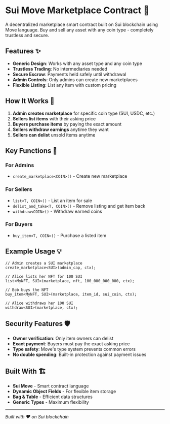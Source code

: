 # Sui Move Marketplace Contract 🏪

A decentralized marketplace smart contract built on Sui blockchain using Move language. Buy and sell any asset with any coin type - completely trustless and secure.

## Features ✨

- **Generic Design**: Works with any asset type and any coin type
- **Trustless Trading**: No intermediaries needed
- **Secure Escrow**: Payments held safely until withdrawal
- **Admin Controls**: Only admins can create new marketplaces
- **Flexible Listing**: List any item with custom pricing

## How It Works 🔄

1. **Admin creates marketplace** for specific coin type (SUI, USDC, etc.)
2. **Sellers list items** with their asking price
3. **Buyers purchase items** by paying the exact amount
4. **Sellers withdraw earnings** anytime they want
5. **Sellers can delist** unsold items anytime

## Key Functions 🔧

### For Admins
- `create_marketplace<COIN>()` - Create new marketplace

### For Sellers
- `list<T, COIN>()` - List an item for sale
- `delist_and_take<T, COIN>()` - Remove listing and get item back
- `withdraw<COIN>()` - Withdraw earned coins

### For Buyers  
- `buy_item<T, COIN>()` - Purchase a listed item

## Example Usage 💡

```move
// Admin creates a SUI marketplace
create_marketplace<SUI>(admin_cap, ctx);

// Alice lists her NFT for 100 SUI
list<MyNFT, SUI>(marketplace, nft, 100_000_000_000, ctx);

// Bob buys the NFT
buy_item<MyNFT, SUI>(marketplace, item_id, sui_coin, ctx);

// Alice withdraws her 100 SUI
withdraw<SUI>(marketplace, ctx);
```

## Security Features 🛡️

- **Owner verification**: Only item owners can delist
- **Exact payment**: Buyers must pay the exact asking price
- **Type safety**: Move's type system prevents common errors
- **No double spending**: Built-in protection against payment issues

## Built With 🏗️

- **Sui Move** - Smart contract language
- **Dynamic Object Fields** - For flexible item storage
- **Bag & Table** - Efficient data structures
- **Generic Types** - Maximum flexibility

---

*Built with ❤️ on Sui blockchain*